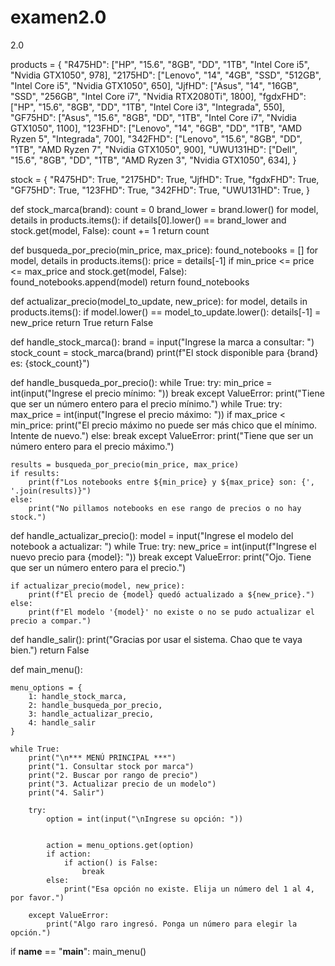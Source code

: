# examen2.0
2.0

products = {
    "R475HD": ["HP", "15.6", "8GB", "DD", "1TB", "Intel Core i5", "Nvidia GTX1050", 978],
    "2175HD": ["Lenovo", "14", "4GB", "SSD", "512GB", "Intel Core i5", "Nvidia GTX1050", 650],
    "JjfHD": ["Asus", "14", "16GB", "SSD", "256GB", "Intel Core i7", "Nvidia RTX2080Ti", 1800],
    "fgdxFHD": ["HP", "15.6", "8GB", "DD", "1TB", "Intel Core i3", "Integrada", 550],
    "GF75HD": ["Asus", "15.6", "8GB", "DD", "1TB", "Intel Core i7", "Nvidia GTX1050", 1100],
    "123FHD": ["Lenovo", "14", "6GB", "DD", "1TB", "AMD Ryzen 5", "Integrada", 700],
    "342FHD": ["Lenovo", "15.6", "8GB", "DD", "1TB", "AMD Ryzen 7", "Nvidia GTX1050", 900],
    "UWU131HD": ["Dell", "15.6", "8GB", "DD", "1TB", "AMD Ryzen 3", "Nvidia GTX1050", 634],
}

stock = {
    "R475HD": True,
    "2175HD": True,
    "JjfHD": True,
    "fgdxFHD": True,
    "GF75HD": True,
    "123FHD": True,
    "342FHD": True,
    "UWU131HD": True,
}

def stock_marca(brand):
    count = 0
    brand_lower = brand.lower()
    for model, details in products.items():
        if details[0].lower() == brand_lower and stock.get(model, False):
            count += 1
    return count

def busqueda_por_precio(min_price, max_price):
    found_notebooks = []
    for model, details in products.items():
        price = details[-1]
        if min_price <= price <= max_price and stock.get(model, False):
            found_notebooks.append(model)
    return found_notebooks

def actualizar_precio(model_to_update, new_price):
    for model, details in products.items():
        if model.lower() == model_to_update.lower():
            details[-1] = new_price
            return True
    return False

def handle_stock_marca():
    brand = input("Ingrese la marca a consultar: ")
    stock_count = stock_marca(brand)
    print(f"El stock disponible para {brand} es: {stock_count}")

def handle_busqueda_por_precio():
    while True:
        try:
            min_price = int(input("Ingrese el precio mínimo: "))
            break
        except ValueError:
            print("Tiene que ser un número entero para el precio mínimo.")
    while True:
        try:
            max_price = int(input("Ingrese el precio máximo: "))
            if max_price < min_price:
                print("El precio máximo no puede ser más chico que el mínimo. Intente de nuevo.")
            else:
                break
        except ValueError:
            print("Tiene que ser un número entero para el precio máximo.")

    results = busqueda_por_precio(min_price, max_price)
    if results:
        print(f"Los notebooks entre ${min_price} y ${max_price} son: {', '.join(results)}")
    else:
        print("No pillamos notebooks en ese rango de precios o no hay stock.")

def handle_actualizar_precio():
    model = input("Ingrese el modelo del notebook a actualizar: ")
    while True:
        try:
            new_price = int(input(f"Ingrese el nuevo precio para {model}: "))
            break
        except ValueError:
            print("Ojo. Tiene que ser un número entero para el precio.")

    if actualizar_precio(model, new_price):
        print(f"El precio de {model} quedó actualizado a ${new_price}.")
    else:
        print(f"El modelo '{model}' no existe o no se pudo actualizar el precio a compar.")

def handle_salir():
    print("Gracias por usar el sistema. Chao que te vaya bien.")
    return False 

def main_menu():
    
    menu_options = {
        1: handle_stock_marca,
        2: handle_busqueda_por_precio,
        3: handle_actualizar_precio,
        4: handle_salir
    }

    while True:
        print("\n*** MENÚ PRINCIPAL ***")
        print("1. Consultar stock por marca")
        print("2. Buscar por rango de precio")
        print("3. Actualizar precio de un modelo")
        print("4. Salir")

        try:
            option = int(input("\nIngrese su opción: "))
            
          
            action = menu_options.get(option)
            if action:
                if action() is False: 
                    break
            else:
                print("Esa opción no existe. Elija un número del 1 al 4, por favor.")

        except ValueError:
            print("Algo raro ingresó. Ponga un número para elegir la opción.")

if __name__ == "__main__":
    main_menu()
